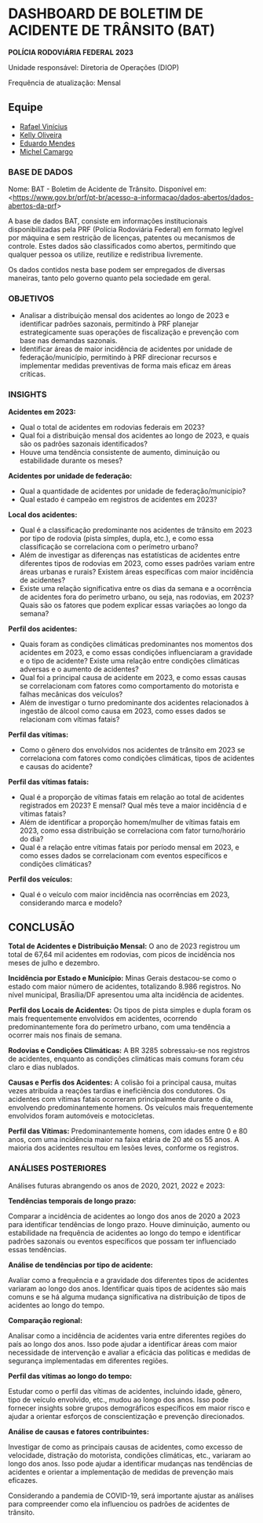 # **DASHBOARD DE BOLETIM DE ACIDENTE DE TRÂNSITO (BAT)** 

**POLÍCIA RODOVIÁRIA FEDERAL** 
**2023**

Unidade responsável: Diretoria de Operações (DIOP)

Frequência de atualização: Mensal       

## Equipe

- [Rafael Vinícius](https://github.com/orafaelvinicius/)
- [Kelly Oliveira](https://github.com/kellymso)
- [Eduardo Mendes](https://github.com/EduAugustoM)
- [Michel Camargo](https://github.com/michelcamargoj)


### BASE DE DADOS

Nome: BAT - Boletim de Acidente de Trânsito. Disponível em: <<https://www.gov.br/prf/pt-br/acesso-a-informacao/dados-abertos/dados-abertos-da-prf>>

A base de dados BAT, consiste em informações institucionais disponibilizadas pela PRF (Polícia Rodoviária Federal) em formato legível por máquina e sem restrição de licenças, patentes ou mecanismos de controle. Estes dados são classificados como abertos, permitindo que qualquer pessoa os utilize, reutilize e redistribua livremente.

Os dados contidos nesta base podem ser empregados de diversas maneiras, tanto pelo governo quanto pela sociedade em geral.

### OBJETIVOS

- Analisar a distribuição mensal dos acidentes ao longo de 2023 e identificar padrões sazonais, permitindo à PRF planejar estrategicamente suas operações de fiscalização e prevenção com base nas demandas sazonais. 
- Identificar áreas de maior incidência de acidentes por unidade de federação/município, permitindo à PRF direcionar recursos e implementar medidas preventivas de forma mais eficaz em áreas críticas.

### INSIGHTS

**Acidentes em 2023:**

- Qual o total de acidentes em rodovias federais em 2023? 
- Qual foi a distribuição mensal dos acidentes ao longo de 2023, e quais são os padrões sazonais identificados? 
- Houve uma tendência consistente de aumento, diminuição ou estabilidade durante os meses?





**Acidentes por unidade de federação:**

- Qual a quantidade de acidentes por unidade de federação/município? 
- Qual estado é campeão em registros de acidentes em 2023?

**Local dos acidentes:**

- Qual é a classificação predominante nos acidentes de trânsito em 2023 por tipo de rodovia (pista simples, dupla, etc.), e como essa classificação se correlaciona com o perímetro urbano?
- Além de investigar as diferenças nas estatísticas de acidentes entre diferentes tipos de rodovias em 2023, como esses padrões variam entre áreas urbanas e rurais? Existem áreas específicas com maior incidência de acidentes?
- Existe uma relação significativa entre os dias da semana e a ocorrência de acidentes fora do perímetro urbano, ou seja, nas rodovias, em 2023? Quais são os fatores que podem explicar essas variações ao longo da semana?

**Perfil dos acidentes:**

- Quais foram as condições climáticas predominantes nos momentos dos acidentes em 2023, e como essas condições influenciaram a gravidade e o tipo de acidente? Existe uma relação entre condições climáticas adversas e o aumento de acidentes?
- Qual foi a principal causa de acidente em 2023, e como essas causas se correlacionam com fatores como comportamento do motorista e falhas mecânicas dos veículos?
- Além de investigar o turno predominante dos acidentes relacionados à ingestão de álcool como causa em 2023, como esses dados se relacionam com vítimas fatais?

**Perfil das vítimas:**

- Como o gênero dos envolvidos nos acidentes de trânsito em 2023 se correlaciona com fatores como condições climáticas, tipos de acidentes e causas do acidente?


**Perfil das vítimas fatais:**

- Qual é a proporção de vítimas fatais em relação ao total de acidentes registrados em 2023? E mensal? Qual mês teve a maior incidência d e vítimas fatais?
- Além de identificar a proporção homem/mulher de vítimas fatais em 2023, como essa distribuição se correlaciona com fator turno/horário do dia?
- Qual é a relação entre vítimas fatais por período mensal em 2023, e como esses dados se correlacionam com eventos específicos e condições climáticas? 

**Perfil dos veículos:**

- Qual é o veículo com maior incidência nas ocorrências em 2023, considerando marca e modelo?

## CONCLUSÃO 

**Total de Acidentes e Distribuição Mensal:** O ano de 2023 registrou um total de 67,64 mil acidentes em rodovias, com picos de incidência nos meses de julho e dezembro.

**Incidência por Estado e Município:** Minas Gerais destacou-se como o estado com maior número de acidentes, totalizando 8.986 registros. No nível municipal, Brasília/DF apresentou uma alta incidência de acidentes.

**Perfil dos Locais de Acidentes:** Os tipos de pista simples e dupla foram os mais frequentemente envolvidos em acidentes, ocorrendo predominantemente fora do perímetro urbano, com uma tendência a ocorrer mais nos finais de semana.

**Rodovias e Condições Climáticas:** A BR 3285 sobressaiu-se nos registros de acidentes, enquanto as condições climáticas mais comuns foram céu claro e dias nublados.

**Causas e Perfis dos Acidentes:** A colisão foi a principal causa, muitas vezes atribuída a reações tardias e ineficiência dos condutores. Os acidentes com vítimas fatais ocorreram principalmente durante o dia, envolvendo predominantemente homens. Os veículos mais frequentemente envolvidos foram automóveis e motocicletas.

**Perfil das Vítimas:** Predominantemente homens, com idades entre 0 e 80 anos, com uma incidência maior na faixa etária de 20 até os 55 anos. A maioria dos acidentes resultou em lesões leves, conforme os registros.





### ANÁLISES POSTERIORES 

Análises futuras abrangendo os anos de 2020, 2021, 2022 e 2023:

**Tendências temporais de longo prazo:** 

Comparar a incidência de acidentes ao longo dos anos de 2020 a 2023 para identificar tendências de longo prazo. Houve diminuição, aumento ou estabilidade na frequência de acidentes ao longo do tempo e identificar padrões sazonais ou eventos específicos que possam ter influenciado essas tendências.

**Análise de tendências por tipo de acidente:** 

Avaliar como a frequência e a gravidade dos diferentes tipos de acidentes variaram ao longo dos anos. Identificar quais tipos de acidentes são mais comuns e se há alguma mudança significativa na distribuição de tipos de acidentes ao longo do tempo.

**Comparação regional:** 

Analisar como a incidência de acidentes varia entre diferentes regiões do país ao longo dos anos. Isso pode ajudar a identificar áreas com maior necessidade de intervenção e avaliar a eficácia das políticas e medidas de segurança implementadas em diferentes regiões.

**Perfil das vítimas ao longo do tempo:** 

Estudar como o perfil das vítimas de acidentes, incluindo idade, gênero, tipo de veículo envolvido, etc., mudou ao longo dos anos. Isso pode fornecer insights sobre grupos demográficos específicos em maior risco e ajudar a orientar esforços de conscientização e prevenção direcionados.

**Análise de causas e fatores contribuintes:** 

Investigar de como as principais causas de acidentes, como excesso de velocidade, distração do motorista, condições climáticas, etc., variaram ao longo dos anos. Isso pode ajudar a identificar mudanças nas tendências de acidentes e orientar a implementação de medidas de prevenção mais eficazes.

Considerando a pandemia de COVID-19, será importante ajustar as análises para compreender como ela influenciou os padrões de acidentes de trânsito.



